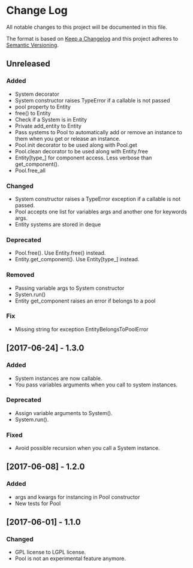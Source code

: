 # Change Log
All notable changes to this project will be documented in this file.

The format is based on [Keep a Changelog](http://keepachangelog.com/)
and this project adheres to [Semantic Versioning](http://semver.org/).

## Unreleased

### Added

- System decorator
- System constructor raises TypeError if a callable is not passed
- pool property to Entity
- free() to Entity
- Check if a System is in Entity
- Private add_entity to Entity 
- Pass systems to Pool to automatically add or remove an instance to them
when you get or release an instance.
- Pool.init decorator to be used along with Pool.get
- Pool.clean decorator to be used along with Entity.free
- Entity\[type_\] for component access. Less verbose than get_component().
- Pool.free_all

### Changed

- System constructor raises a TypeError exception if a callable is not
passed.
- Pool accepts one list for variables args and another one for keywords args.
- Entity systems are stored in deque

### Deprecated

- Pool.free(). Use Entity.free() instead.
- Entity.get_component(). Use Entity\[type_\] instead.

### Removed

- Passing variable args to System constructor
- Systen.run()
- Entity get_component raises an error if belongs to a pool

### Fix

- Missing string for exception EntityBelongsToPoolError

## [2017-06-24] - 1.3.0

### Added

- System instances are now callable.
- You pass variables arguments when you call to system instances.

### Deprecated

- Assign variable arguments to System().
- System.run().

### Fixed

- Avoid possible recursion when you call a System instance.

## [2017-06-08] - 1.2.0

### Added

- args and kwargs for instancing in Pool constructor
- New tests for Pool

## [2017-06-01] - 1.1.0

### Changed
- GPL license to LGPL license.
- Pool is not an experimental feature anymore.
